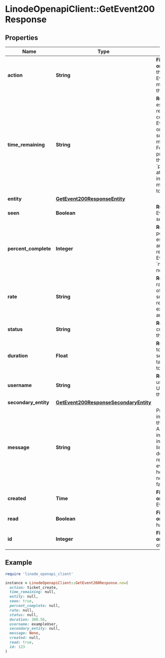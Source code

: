 # LinodeOpenapiClient::GetEvent200Response

## Properties

| Name | Type | Description | Notes |
| ---- | ---- | ----------- | ----- |
| **action** | **String** | __Filterable__, __Read-only__ The action that caused this Event. New actions may be added in the future. | [optional][readonly] |
| **time_remaining** | **String** | __Read-only__ The estimated time remaining until the completion of this Event. This value is only returned for some in-progress migration events. For all other in-progress events, the &#x60;percent_complete&#x60; attribute will indicate about how much more work is to be done. | [optional][readonly] |
| **entity** | [**GetEvent200ResponseEntity**](GetEvent200ResponseEntity.md) |  | [optional] |
| **seen** | **Boolean** | __Read-only__ If this Event has been seen. | [optional][readonly] |
| **percent_complete** | **Integer** | __Read-only__ A percentage estimating the amount of time remaining for an Event. Returns &#x60;null&#x60; for notification events. | [optional][readonly] |
| **rate** | **String** | __Read-only__ The rate of completion of the Event. Only some Events will return rate; for example, migration and resize Events. | [optional][readonly] |
| **status** | **String** | __Read-only__ The current status of this Event. | [optional][readonly] |
| **duration** | **Float** | __Read-only__ The total duration in seconds that it takes for the Event to complete. | [optional][readonly] |
| **username** | **String** | __Read-only__ The username of the User who caused the Event. | [optional][readonly] |
| **secondary_entity** | [**GetEvent200ResponseSecondaryEntity**](GetEvent200ResponseSecondaryEntity.md) |  | [optional] |
| **message** | **String** | Provides additional information about the event. Additional information may include, but is not limited to, a more detailed representation of events which can help diagnose non-obvious failures. | [optional] |
| **created** | **Time** | __Filterable__, __Read-only__ When this Event was created. | [optional][readonly] |
| **read** | **Boolean** | __Filterable__, __Read-only__ If this Event has been read. | [optional][readonly] |
| **id** | **Integer** | __Filterable__, __Read-only__ The unique ID of this Event. | [optional][readonly] |

## Example

```ruby
require 'linode_openapi_client'

instance = LinodeOpenapiClient::GetEvent200Response.new(
  action: ticket_create,
  time_remaining: null,
  entity: null,
  seen: true,
  percent_complete: null,
  rate: null,
  status: null,
  duration: 300.56,
  username: exampleUser,
  secondary_entity: null,
  message: None,
  created: null,
  read: true,
  id: 123
)
```

